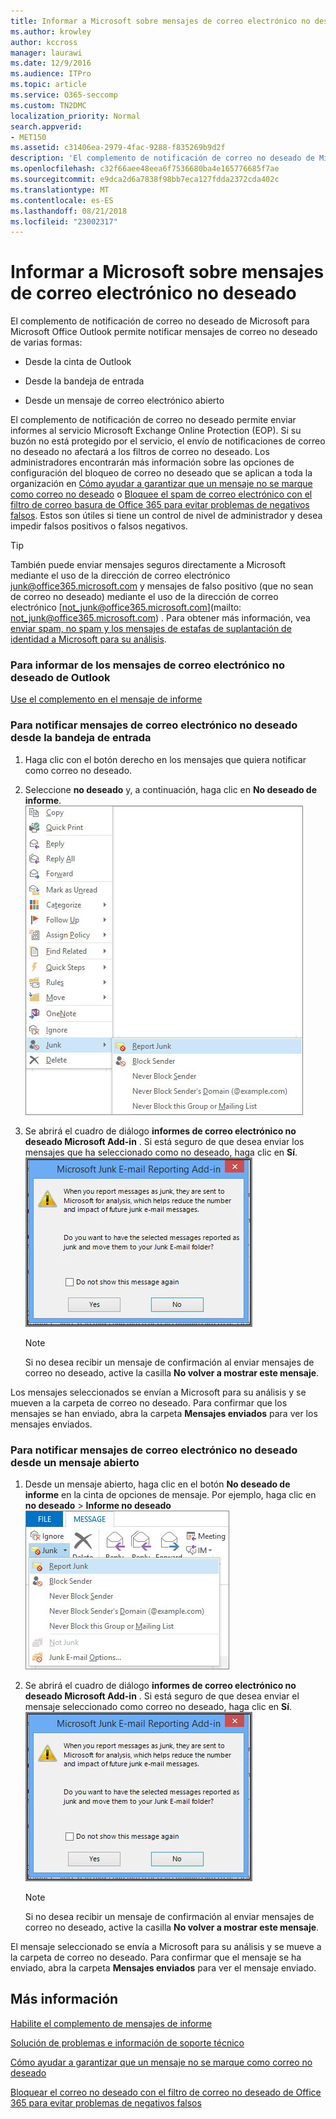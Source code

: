 ```yaml
---
title: Informar a Microsoft sobre mensajes de correo electrónico no deseado
ms.author: krowley
author: kccross
manager: laurawi
ms.date: 12/9/2016
ms.audience: ITPro
ms.topic: article
ms.service: O365-seccomp
ms.custom: TN2DMC
localization_priority: Normal
search.appverid:
- MET150
ms.assetid: c31406ea-2979-4fac-9288-f835269b9d2f
description: 'El complemento de notificación de correo no deseado de Microsoft para Microsoft Office Outlook permite notificar mensajes de correo no deseado de varias formas:'
ms.openlocfilehash: c32f66aee48eea6f7536680ba4e165776685f7ae
ms.sourcegitcommit: e9dca2d6a7838f98bb7eca127fdda2372cda402c
ms.translationtype: MT
ms.contentlocale: es-ES
ms.lasthandoff: 08/21/2018
ms.locfileid: "23002317"
---
```

# <a name="report-junk-email-messages-to-microsoft"></a>Informar a Microsoft sobre mensajes de correo electrónico no deseado

El complemento de notificación de correo no deseado de Microsoft para Microsoft Office Outlook permite notificar mensajes de correo no deseado de varias formas:
  
- Desde la cinta de Outlook
    
- Desde la bandeja de entrada
    
- Desde un mensaje de correo electrónico abierto
    
El complemento de notificación de correo no deseado permite enviar informes al servicio Microsoft Exchange Online Protection (EOP). Si su buzón no está protegido por el servicio, el envío de notificaciones de correo no deseado no afectará a los filtros de correo no deseado. Los administradores encontrarán más información sobre las opciones de configuración del bloqueo de correo no deseado que se aplican a toda la organización en [Cómo ayudar a garantizar que un mensaje no se marque como correo no deseado](https://go.microsoft.com/fwlink/p/?LinkId=534224) o [Bloquee el spam de correo electrónico con el filtro de correo basura de Office 365 para evitar problemas de negativos falsos](https://go.microsoft.com/fwlink/p/?LinkId=534225). Estos son útiles si tiene un control de nivel de administrador y desea impedir falsos positivos o falsos negativos.
  
> [!TIP]
> También puede enviar mensajes seguros directamente a Microsoft mediante el uso de la dirección de correo electrónico [junk@office365.microsoft.com](mailto:junk@office365.microsoft.com) y mensajes de falso positivo (que no sean de correo no deseado) mediante el uso de la dirección de correo electrónico [not_junk@office365.microsoft.com](mailto: not_junk@office365.microsoft.com) . Para obtener más información, vea [enviar spam, no spam y los mensajes de estafas de suplantación de identidad a Microsoft para su análisis](submit-spam-non-spam-and-phishing-scam-messages-to-microsoft-for-analysis.md). 
  
### <a name="to-report-junk-email-messages-from-outlook"></a>Para informar de los mensajes de correo electrónico no deseado de Outlook

[Use el complemento en el mensaje de informe](https://support.office.com/article/b5caa9f1-cdf3-4443-af8c-ff724ea719d2) 
  
### <a name="to-report-junk-email-messages-from-your-inbox"></a>Para notificar mensajes de correo electrónico no deseado desde la bandeja de entrada

1. Haga clic con el botón derecho en los mensajes que quiera notificar como correo no deseado.
    
2. Seleccione **no deseado** y, a continuación, haga clic en **No deseado de informe**.  ![Notificar mensajes no deseados desde la Bandeja de entrada](media/EOP-Outlook-Junk-Reporting-Tool-3.jpg)
  
3. Se abrirá el cuadro de diálogo **informes de correo electrónico no deseado Microsoft Add-in** . Si está seguro de que desea enviar los mensajes que ha seleccionado como no deseado, haga clic en **Sí**.  ![Confirmar informe como correo no deseado](media/EOP-Outlook-Junk-Reporting-Tool-2.jpg)
  
    > [!NOTE]
    > Si no desea recibir un mensaje de confirmación al enviar mensajes de correo no deseado, active la casilla **No volver a mostrar este mensaje**. 
  
Los mensajes seleccionados se envían a Microsoft para su análisis y se mueven a la carpeta de correo no deseado. Para confirmar que los mensajes se han enviado, abra la carpeta **Mensajes enviados** para ver los mensajes enviados. 
  
### <a name="to-report-a-junk-email-message-from-within-an-opened-message"></a>Para notificar mensajes de correo electrónico no deseado desde un mensaje abierto

1. Desde un mensaje abierto, haga clic en el botón **No deseado de informe** en la cinta de opciones de mensaje. Por ejemplo, haga clic en **no deseado** \> **Informe no deseado** ![notificar un correo electrónico no deseado desde un mensaje](media/EOP-Outlook-Junk-Reporting-Tool-4.jpg)
  
2. Se abrirá el cuadro de diálogo **informes de correo electrónico no deseado Microsoft Add-in** . Si está seguro de que desea enviar el mensaje seleccionado como correo no deseado, haga clic en **Sí**.  ![Confirmar informe como correo no deseado](media/EOP-Outlook-Junk-Reporting-Tool-2.jpg)
  
    > [!NOTE]
    > Si no desea recibir un mensaje de confirmación al enviar mensajes de correo no deseado, active la casilla **No volver a mostrar este mensaje**. 
  
El mensaje seleccionado se envía a Microsoft para su análisis y se mueve a la carpeta de correo no deseado. Para confirmar que el mensaje se ha enviado, abra la carpeta **Mensajes enviados** para ver el mensaje enviado. 
  
## <a name="for-more-information"></a>Más información

[Habilite el complemento de mensajes de informe](https://support.office.com/article/4250c4bc-6102-420b-9e0a-a95064837676)
  
[Solución de problemas e información de soporte técnico](troubleshooting-and-support-information.md)
  
[Cómo ayudar a garantizar que un mensaje no se marque como correo no deseado](https://go.microsoft.com/fwlink/p/?LinkId=534224)
  
[Bloquear el correo no deseado con el filtro de correo no deseado de Office 365 para evitar problemas de negativos falsos](https://go.microsoft.com/fwlink/p/?LinkId=534225)
  

